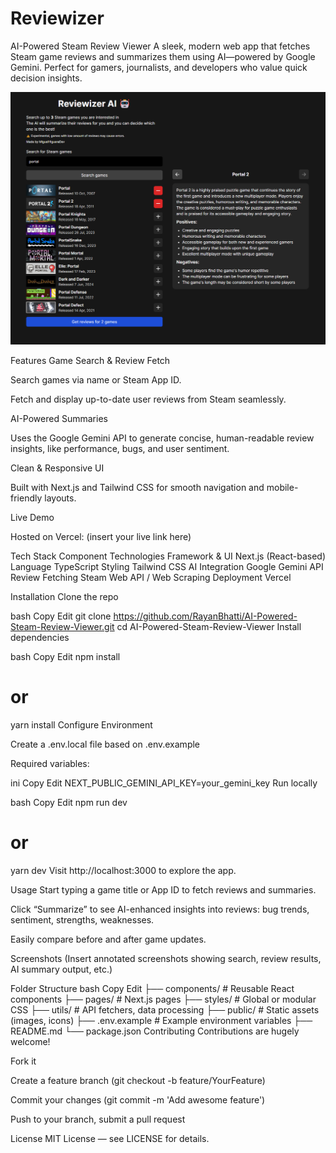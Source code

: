 # Reviewizer

AI-Powered Steam Review Viewer
A sleek, modern web app that fetches Steam game reviews and summarizes them using AI—powered by Google Gemini. Perfect for gamers, journalists, and developers who value quick decision insights.

![Reviewizer screenshot](/github/reviewizer.png)

Features
Game Search & Review Fetch

Search games via name or Steam App ID.

Fetch and display up-to-date user reviews from Steam seamlessly.

AI-Powered Summaries

Uses the Google Gemini API to generate concise, human-readable review insights, like performance, bugs, and user sentiment.

Clean & Responsive UI

Built with Next.js and Tailwind CSS for smooth navigation and mobile-friendly layouts.

Live Demo

Hosted on Vercel: (insert your live link here)

Tech Stack
Component	Technologies
Framework & UI	Next.js (React-based)
Language	TypeScript
Styling	Tailwind CSS
AI Integration	Google Gemini API
Review Fetching	Steam Web API / Web Scraping
Deployment	Vercel

Installation
Clone the repo

bash
Copy
Edit
git clone https://github.com/RayanBhatti/AI-Powered-Steam-Review-Viewer.git
cd AI-Powered-Steam-Review-Viewer
Install dependencies

bash
Copy
Edit
npm install
# or
yarn install
Configure Environment

Create a .env.local file based on .env.example

Required variables:

ini
Copy
Edit
NEXT_PUBLIC_GEMINI_API_KEY=your_gemini_key
Run locally

bash
Copy
Edit
npm run dev
# or
yarn dev
Visit http://localhost:3000 to explore the app.

Usage
Start typing a game title or App ID to fetch reviews and summaries.

Click “Summarize” to see AI-enhanced insights into reviews: bug trends, sentiment, strengths, weaknesses.

Easily compare before and after game updates.

Screenshots
(Insert annotated screenshots showing search, review results, AI summary output, etc.)

Folder Structure
bash
Copy
Edit
├── components/         # Reusable React components
├── pages/              # Next.js pages
├── styles/             # Global or modular CSS
├── utils/              # API fetchers, data processing
├── public/             # Static assets (images, icons)
├── .env.example        # Example environment variables
├── README.md
└── package.json
Contributing
Contributions are hugely welcome!

Fork it

Create a feature branch (git checkout -b feature/YourFeature)

Commit your changes (git commit -m 'Add awesome feature')

Push to your branch, submit a pull request

License
MIT License — see LICENSE for details.
